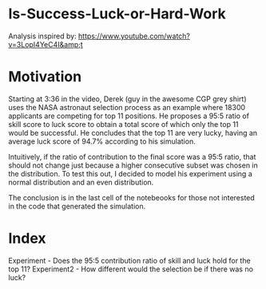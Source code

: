 # Is-Success-Luck-or-Hard-Work
Analysis inspired by: https://www.youtube.com/watch?v=3LopI4YeC4I&amp;t
# Motivation
<p>Starting at 3:36 in the video, Derek (guy in the awesome CGP grey shirt) uses the NASA astronaut selection process as an example where 18300 applicants are competing for top 11 positions. He proposes a 95:5 ratio of skill score to luck score to obtain a total score of which only the top 11 would be successful. He concludes that the top 11 are very lucky, having an average luck score of 94.7% according to his simulation.</p>

<p>Intuitively, if the ratio of contribution to the final score was a 95:5 ratio, that should not change just because a higher consecutive subset was chosen in the distribution. To test this out, I decided to model his experiment using a normal distribution and an even distribution.</p>

<p>The conclusion is in the last cell of the notebeooks for those not interested in the code that generated the simulation.</p>

# Index
Experiment - Does the 95:5 contribution ratio of skill and luck hold for the top 11?
Experiment2 - How different would the selection be if there was no luck?
